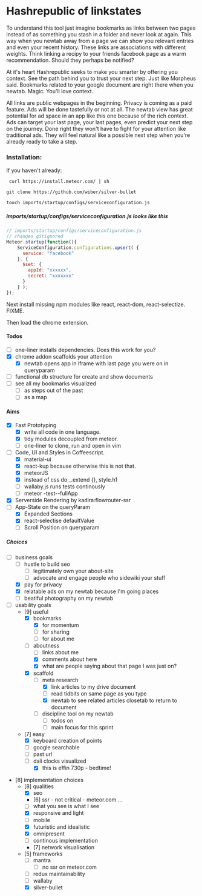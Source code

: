 # Hashrepublic of linkstates

To understand this tool just imagine bookmarks as links between two pages instead of as something you stash in a folder and never look at again. This way when you newtab away from a page we can show you relevant entries and even your recent history. These links are associations with different weights. Think linking a recipy to your friends facebook page as a warm recommendation. Should they perhaps be notified?

At it's heart Hashrepublic seeks to make you smarter by offering you context. See the path behind you to trust your next step. Just like Morpheus said. Bookmarks related to your google document are right there when you newtab. Magic. You'll love context.

All links are public webpages in the beginning. Privacy is coming as a paid feature. Ads will be done tastefully or not at all. The newtab view has great potential for ad space in an app like this one because of the rich context. Ads can target your last page, your last pages, even predict your next step on the journey. Done right they won't have to fight for your attention like traditional ads. They will feel natural like a possible next step when you're already ready to take a step.



### Installation:

If you haven't already:
```
 curl https://install.meteor.com/ | sh

git clone https://github.com/wiber/silver-bullet

touch imports/startup/configs/serviceconfiguration.js
```

##### imports/startup/configs/serviceconfiguration.js looks like this
``` javascript
// imports/startup/configs/serviceconfiguration.js
// changes gitignored
Meteor.startup(function(){
    ServiceConfiguration.configurations.upsert( {
      service: "facebook"
    }, {
      $set: {
        appId: "xxxxxx",
        secret: "xxxxxxx"
      }
    } );
});
```

Next install missing npm modules like react, react-dom, react-selectize. FIXME.


Then load the chrome extension.



#### Todos
- [ ] one-liner installs dependencies. Does this work for you?
- [x] chrome addon scaffolds your attention
    - [x] newtab opens app in iframe with last page you were on in queryparam
- [ ] functional db structure for create and show documents
- [ ] see all my bookmarks visualized
  - [ ] as steps out of the past
  - [ ] as a map

#### Aims
- [x] Fast Prototyping
  - [x] write all code in one language.
  - [x] tidy modules decoupled from meteor.
  - [ ] one-liner to clone, run and open in vim
- [ ] Code, UI and Styles in Coffeescript.
  - [x] material-ui
  - [x] react-kup because otherwise this is not that.
  - [x] meteorJS
  - [x] instead of css do _.extend {}, style.h1
  - [ ] wallaby.js runs tests continously
  - [ ] meteor -test--fullApp
- [x] Serverside Rendering by kadira:flowrouter-ssr
- [ ] App-State on the queryParam
  - [x] Expanded Sections
  - [x] react-selectise defaultValue
  - [ ] Scroll Position on queryparam

##### Choices
- [ ] business goals
  - [ ] hustle to build seo
    - [ ] legitimately own your about-site
    - [ ] advocate and engage people who sidewiki your stuff
  - [x] pay for privacy
  - [x] relatable ads on my newtab because I'm going places
  - [ ] beatiful photography on my newtab
- [ ] usability goals
  - [9] useful
    - [x] bookmarks
      - [x] for momentum
      - [ ] for sharing
      - [ ] for about me
    - [ ] aboutness
      - [ ] links about me
      - [x] comments about here
      - [x] what are people saying about that page I was just on?
    - [x] scaffold
      - [ ] meta research
        - [x] link articles to my drive document
        - [ ] read tidbits on same page as you type
        - [x] newtab to see related articles closetab to return to document
      - [ ] discipline tool on my newtab
        - [ ] todos on
        - [ ] main focus for this sprint
  - [7] easy
    - [x] keyboard creation of points
    - [ ] google searchable
    - [ ] past url
    - [ ] dali clocks visualized
      - [x] this is effin 730p - bedtime!
- [8] implementation choices
  - [8] qualities
    - [x] seo
    - [6] ssr - not critical - meteor.com ...
    - [ ] what you see is what I see
    - [x] responsive and light
    - [ ] mobile
    - [x] futuristic and idealistic
    - [x] omnipresent
    - [ ] continous implementation
    - [7] network visualisation
  - [5] frameworks
    - [ ] mantra
      - [ ] no ssr on meteor.com
    - [ ] redux maintainability
    - [ ] wallaby
    - [x] silver-bullet
